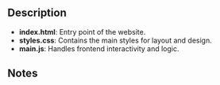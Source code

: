 ## Description

- **index.html**: Entry point of the website.
- **styles.css**: Contains the main styles for layout and design.
- **main.js**: Handles frontend interactivity and logic.

## Notes
